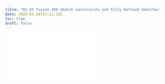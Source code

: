 ```yaml
---
title: "02.03 Fusion 360 Sketch Constraints and Fully Defined Sketches"
date: 2020-01-26T23:11:13Z
toc: true
draft: false
---
```


![Link to included file content](../../../../3d-modeling/fusion-360-sketch-constraints.md)

